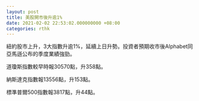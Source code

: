 ```yaml
---
layout: post
title: 美股開市後升逾1%
date: 2021-02-02 22:53:02.000000000 +08:00
categories: rthk
---
```


紐約股市上升，3大指數升逾1%，延續上日升勢。投資者預期收市後Alphabet同亞馬遜公布的季度業績強勁。

道瓊斯指數較早時報30570點，升358點。

納斯達克指數報13556點，升153點。

標準普爾500指數報3817點，升44點。
